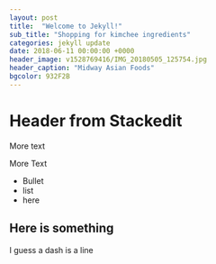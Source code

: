 ```yaml
---
layout: post
title:  "Welcome to Jekyll!"
sub_title: "Shopping for kimchee ingredients"
categories: jekyll update
date: 2018-06-11 00:00:00 +0000
header_image: v1528769416/IMG_20180505_125754.jpg
header_caption: "Midway Asian Foods"
bgcolor: 932F2B
---
```

# Header from Stackedit

More text

More Text
- Bullet
- list
- here

Here is something
-
I guess a dash is a line
<!--stackedit_data:
eyJoaXN0b3J5IjpbMzAzNTkyNDQzLC02MjY5MzAxMTNdfQ==
-->